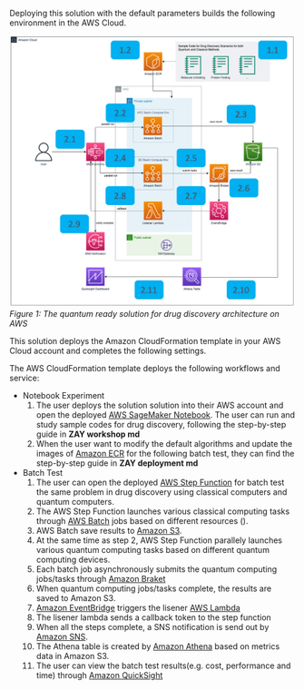 Deploying this solution with the default parameters builds the following environment in the AWS Cloud.

![architecture](./images/architecture.png)
*Figure 1: The quantum ready solution for drug discovery architecture on AWS*

This solution deploys the Amazon CloudFormation template in your AWS Cloud account and completes the following settings.

The AWS CloudFormation template deploys the following workflows and service:

* Notebook Experiment 
    1. The user deploys the solution solution into their AWS account and 
    open the deployed [AWS SageMaker Notebook](https://docs.aws.amazon.com/sagemaker/latest/dg/nbi.html). The user can run and study sample 
    codes for drug discovery, following the step-by-step guide in **ZAY workshop md**
    2. When the user want to modify the default algorithms and update the 
    images of [Amazon ECR](https://aws.amazon.com/ecr/) for the 
    following batch test, they can find the step-by-step guide in **ZAY deployment md**
* Batch Test
    1. The user can open the deployed [AWS Step Function](https://aws.amazon.com/step-functions/) for batch test the same problem 
    in drug discovery using classical computers and quantum computers. 
    2. The AWS Step Function launches various classical computing tasks through [AWS Batch](https://aws.amazon.com/batch/) jobs based on different resources 
    ().
    3. AWS Batch save results to [Amazon S3](https://aws.amazon.com/s3/).
    4. At the same time as step 2, AWS Step Function parallely launches various quantum computing tasks based on different quantum computing devices.
    5. Each batch job asynchronously submits the quantum computing jobs/tasks 
    through [Amazon Braket](https://aws.amazon.com/braket/)
    6. When quantum computing jobs/tasks complete, the results are saved to 
    Amazon S3. 
    7. [Amazon EventBridge](https://aws.amazon.com/eventbridge/) triggers 
    the lisener [AWS Lambda](https://aws.amazon.com/lambda/)
    8. The lisener lambda sends a callback token to the step function
    9. When all the steps complete, a SNS notification is send out by 
    [Amazon SNS](https://aws.amazon.com/sns/).
    10. The Athena table is created by [Amazon Athena](https://aws.amazon.com/athena/)
     based on metrics data in Amazon S3.
    11. The user can view the batch test results(e.g. cost, performance and time) 
    through [Amazon QuickSight](https://aws.amazon.com/quicksight/)